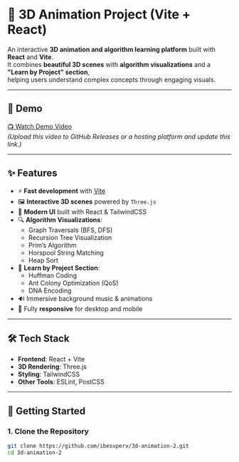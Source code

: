 # 🐝 3D Animation Project (Vite + React)

An interactive **3D animation and algorithm learning platform** built with **React** and **Vite**.  
It combines **beautiful 3D scenes** with **algorithm visualizations** and a **"Learn by Project" section**,  
helping users understand complex concepts through engaging visuals.


---

## 🎥 Demo
[📺 Watch Demo Video](./20250903_134920.mp4)  
*(Upload this video to GitHub Releases or a hosting platform and update this link.)*

---

## ✨ Features
- ⚡ **Fast development** with [Vite](https://vitejs.dev/)
- 🖼️ **Interactive 3D scenes** powered by `Three.js`
- 🎨 **Modern UI** built with React & TailwindCSS
- 🔍 **Algorithm Visualizations**:
  - Graph Traversals (BFS, DFS)
  - Recursion Tree Visualization
  - Prim’s Algorithm
  - Horspool String Matching
  - Heap Sort
- 🧩 **Learn by Project Section**:
  - Huffman Coding
  - Ant Colony Optimization (QoS)
  - DNA Encoding
- 🔊 Immersive background music & animations
- 📱 Fully **responsive** for desktop and mobile

---

## 🛠️ Tech Stack
- **Frontend**: React + Vite
- **3D Rendering**: Three.js
- **Styling**: TailwindCSS
- **Other Tools**: ESLint, PostCSS

---

## 🚀 Getting Started

### 1. Clone the Repository
```bash
git clone https://github.com/ibesuperv/3d-animation-2.git
cd 3d-animation-2
```
